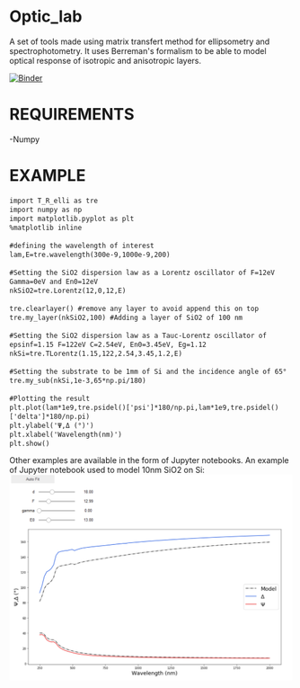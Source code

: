 # Optic_lab
A set of tools made using matrix transfert method for ellipsometry and spectrophotometry. It uses Berreman's formalism to be able to model optical response of isotropic and anisotropic layers.


[![Binder](https://mybinder.org/badge_logo.svg)](https://mybinder.org/v2/gh/Quikim/Optic_lab/master)

# REQUIREMENTS
-Numpy

# EXAMPLE
```
import T_R_elli as tre
import numpy as np
import matplotlib.pyplot as plt
%matplotlib inline

#defining the wavelength of interest
lam,E=tre.wavelength(300e-9,1000e-9,200)

#Setting the SiO2 dispersion law as a Lorentz oscillator of F=12eV Gamma=0eV and En0=12eV
nkSiO2=tre.Lorentz(12,0,12,E)

tre.clearlayer() #remove any layer to avoid append this on top 
tre.my_layer(nkSiO2,100) #Adding a layer of SiO2 of 100 nm 

#Setting the SiO2 dispersion law as a Tauc-Lorentz oscillator of epsinf=1.15 F=122eV C=2.54eV, En0=3.45eV, Eg=1.12
nkSi=tre.TLorentz(1.15,122,2.54,3.45,1.2,E)

#Setting the substrate to be 1mm of Si and the incidence angle of 65°
tre.my_sub(nkSi,1e-3,65*np.pi/180)

#Plotting the result
plt.plot(lam*1e9,tre.psidel()['psi']*180/np.pi,lam*1e9,tre.psidel()['delta']*180/np.pi)
plt.ylabel('Ψ,Δ (°)')
plt.xlabel('Wavelength(nm)')
plt.show()
```


Other examples are available in the form of Jupyter notebooks. An example of Jupyter notebook used to model 10nm SiO2 on Si:
![Alt text](https://raw.githubusercontent.com/Quikim/Optic_lab/master/Snapshot.png)
